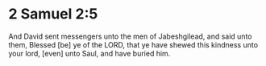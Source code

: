 # 2 Samuel 2:5

And David sent messengers unto the men of Jabeshgilead, and said unto them, Blessed [be] ye of the LORD, that ye have shewed this kindness unto your lord, [even] unto Saul, and have buried him.